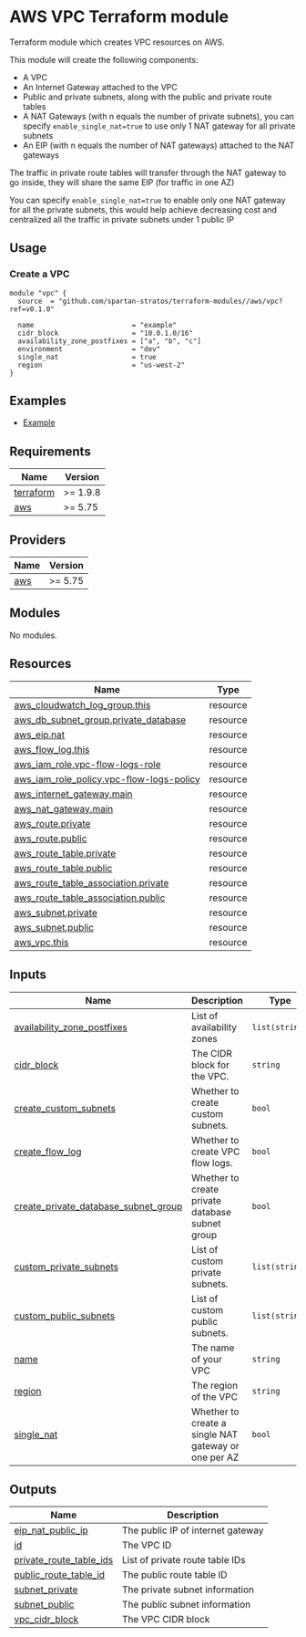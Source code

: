 # AWS VPC Terraform module
Terraform module which creates VPC resources on AWS.

This module will create the following components:
- A VPC 
- An Internet Gateway attached to the VPC
- Public and private subnets, along with the public and private route tables
- A NAT Gateways (with n equals the number of private subnets), you can specify `enable_single_nat=true` to use only 1 NAT gateway for all private subnets
- An EIP (with n equals the number of NAT gateways) attached to the NAT gateways

The traffic in private route tables will transfer through the NAT gateway to go inside, they will share the same EIP (for traffic in one AZ)

You can specify `enable_single_nat=true` to enable only one NAT gateway for all the private subnets, this would help achieve decreasing cost and centralized all the traffic in private subnets under 1 public IP

## Usage
### Create a VPC
```hcl
module "vpc" {
  source  = "github.com/spartan-stratos/terraform-modules//aws/vpc?ref=v0.1.0"

  name                        = "example"
  cidr_block                  = "10.0.1.0/16"
  availability_zone_postfixes = ["a", "b", "c"]
  environment                 = "dev"
  single_nat                  = true
  region                      = "us-west-2"
}
```

## Examples
- [Example](./examples/complete/)

<!-- BEGIN_TF_DOCS -->
## Requirements

| Name | Version |
|------|---------|
| <a name="requirement_terraform"></a> [terraform](#requirement\_terraform) | >= 1.9.8 |
| <a name="requirement_aws"></a> [aws](#requirement\_aws) | >= 5.75 |

## Providers

| Name | Version |
|------|---------|
| <a name="provider_aws"></a> [aws](#provider\_aws) | >= 5.75 |

## Modules

No modules.

## Resources

| Name | Type |
|------|------|
| [aws_cloudwatch_log_group.this](https://registry.terraform.io/providers/hashicorp/aws/latest/docs/resources/cloudwatch_log_group) | resource |
| [aws_db_subnet_group.private_database](https://registry.terraform.io/providers/hashicorp/aws/latest/docs/resources/db_subnet_group) | resource |
| [aws_eip.nat](https://registry.terraform.io/providers/hashicorp/aws/latest/docs/resources/eip) | resource |
| [aws_flow_log.this](https://registry.terraform.io/providers/hashicorp/aws/latest/docs/resources/flow_log) | resource |
| [aws_iam_role.vpc-flow-logs-role](https://registry.terraform.io/providers/hashicorp/aws/latest/docs/resources/iam_role) | resource |
| [aws_iam_role_policy.vpc-flow-logs-policy](https://registry.terraform.io/providers/hashicorp/aws/latest/docs/resources/iam_role_policy) | resource |
| [aws_internet_gateway.main](https://registry.terraform.io/providers/hashicorp/aws/latest/docs/resources/internet_gateway) | resource |
| [aws_nat_gateway.main](https://registry.terraform.io/providers/hashicorp/aws/latest/docs/resources/nat_gateway) | resource |
| [aws_route.private](https://registry.terraform.io/providers/hashicorp/aws/latest/docs/resources/route) | resource |
| [aws_route.public](https://registry.terraform.io/providers/hashicorp/aws/latest/docs/resources/route) | resource |
| [aws_route_table.private](https://registry.terraform.io/providers/hashicorp/aws/latest/docs/resources/route_table) | resource |
| [aws_route_table.public](https://registry.terraform.io/providers/hashicorp/aws/latest/docs/resources/route_table) | resource |
| [aws_route_table_association.private](https://registry.terraform.io/providers/hashicorp/aws/latest/docs/resources/route_table_association) | resource |
| [aws_route_table_association.public](https://registry.terraform.io/providers/hashicorp/aws/latest/docs/resources/route_table_association) | resource |
| [aws_subnet.private](https://registry.terraform.io/providers/hashicorp/aws/latest/docs/resources/subnet) | resource |
| [aws_subnet.public](https://registry.terraform.io/providers/hashicorp/aws/latest/docs/resources/subnet) | resource |
| [aws_vpc.this](https://registry.terraform.io/providers/hashicorp/aws/latest/docs/resources/vpc) | resource |

## Inputs

| Name | Description | Type | Default | Required |
|------|-------------|------|---------|:--------:|
| <a name="input_availability_zone_postfixes"></a> [availability\_zone\_postfixes](#input\_availability\_zone\_postfixes) | List of availability zones | `list(string)` | n/a | yes |
| <a name="input_cidr_block"></a> [cidr\_block](#input\_cidr\_block) | The CIDR block for the VPC. | `string` | n/a | yes |
| <a name="input_create_custom_subnets"></a> [create\_custom\_subnets](#input\_create\_custom\_subnets) | Whether to create custom subnets. | `bool` | `false` | no |
| <a name="input_create_flow_log"></a> [create\_flow\_log](#input\_create\_flow\_log) | Whether to create VPC flow logs. | `bool` | `false` | no |
| <a name="input_create_private_database_subnet_group"></a> [create\_private\_database\_subnet\_group](#input\_create\_private\_database\_subnet\_group) | Whether to create private database subnet group | `bool` | `false` | no |
| <a name="input_custom_private_subnets"></a> [custom\_private\_subnets](#input\_custom\_private\_subnets) | List of custom private subnets. | `list(string)` | `[]` | no |
| <a name="input_custom_public_subnets"></a> [custom\_public\_subnets](#input\_custom\_public\_subnets) | List of custom public subnets. | `list(string)` | `[]` | no |
| <a name="input_name"></a> [name](#input\_name) | The name of your VPC | `string` | n/a | yes |
| <a name="input_region"></a> [region](#input\_region) | The region of the VPC | `string` | n/a | yes |
| <a name="input_single_nat"></a> [single\_nat](#input\_single\_nat) | Whether to create a single NAT gateway or one per AZ | `bool` | `false` | no |

## Outputs

| Name | Description |
|------|-------------|
| <a name="output_eip_nat_public_ip"></a> [eip\_nat\_public\_ip](#output\_eip\_nat\_public\_ip) | The public IP of internet gateway |
| <a name="output_id"></a> [id](#output\_id) | The VPC ID |
| <a name="output_private_route_table_ids"></a> [private\_route\_table\_ids](#output\_private\_route\_table\_ids) | List of private route table IDs |
| <a name="output_public_route_table_id"></a> [public\_route\_table\_id](#output\_public\_route\_table\_id) | The public route table ID |
| <a name="output_subnet_private"></a> [subnet\_private](#output\_subnet\_private) | The private subnet information |
| <a name="output_subnet_public"></a> [subnet\_public](#output\_subnet\_public) | The public subnet information |
| <a name="output_vpc_cidr_block"></a> [vpc\_cidr\_block](#output\_vpc\_cidr\_block) | The VPC CIDR block |
<!-- END_TF_DOCS -->
